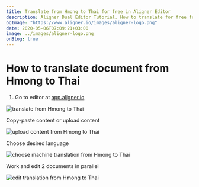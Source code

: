 ```yaml
---
title: Translate from Hmong to Thai for free in Aligner Editor
description: Aligner Dual Editor Tutorial. How to translate for free from Hmong to Thai. Aligner is multilingual document management platform. 
ogImage: "https://www.aligner.io/images/aligner-logo.png"
date: 2020-05-06T07:09:21+03:00
image: ../images/aligner-logo.png
onBlog: true
---
```


# How to translate document from Hmong to Thai

1. Go to editor at [app.aligner.io](https://app.aligner.io "Aligner App web page")

![translate from Hmong to Thai](../aligner-blank-editor.png "translate from Hmong to Thai")

Copy-paste content or upload content

![upload content from Hmong to Thai](../aligner-uploaded-document.png "upload content from Hmong to Thai")

Choose desired language

![choose machine translation from Hmong to Thai](../aligner-language-dropdown.png "choose machine translation from Hmong to Thai")

Work and edit 2 documents in parallel

![edit translation from Hmong to Thai](../aligner-double-sitded-editor.png "edit translation from Hmong to Thai")

